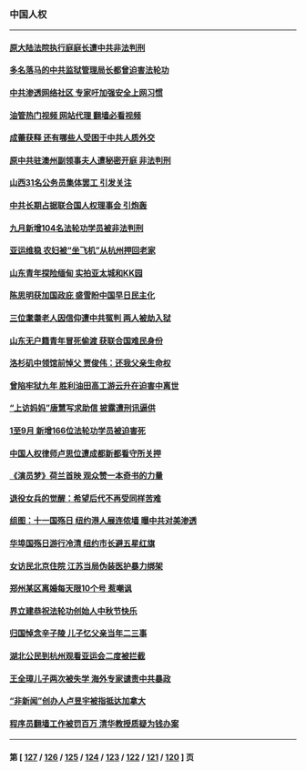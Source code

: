 ### 中国人权
---
#### [原大陆法院执行庭庭长遭中共非法判刑](../../pages/ncid278/n14094170.md?10130845) 
#### [多名落马的中共监狱管理局长都曾迫害法轮功](../../pages/ncid278/n14092148.md?10130845) 
#### [中共渗透网络社区 专家吁加强安全上网习惯](../../pages/ncid278/n14094078.md?10130845) 
#### [油管热门视频 网站代理 翻墙必看视频](http://138.2.39.72:81/youtube.html?epic-marker?10130845)
#### [成蕾获释 还有哪些人受困于中共人质外交](../../pages/ncid278/n14093238.md?10130845) 
#### [原中共驻澳州副领事夫人遭秘密开庭 非法判刑](../../pages/ncid278/n14093225.md?10130845) 
#### [山西31名公务员集体罢工 引发关注](../../pages/ncid278/n14092985.md?10130845) 
#### [中共长期占据联合国人权理事会 引炮轰](../../pages/ncid278/n14092719.md?10130845) 
#### [九月新增104名法轮功学员被非法判刑](../../pages/ncid278/n14092397.md?10130845) 
#### [亚运维稳 农妇被“坐飞机”从杭州押回老家](../../pages/ncid278/n14091767.md?10130845) 
#### [山东青年探险缅甸 实拍亚太城和KK园](../../pages/ncid278/n14090468.md?10130845) 
#### [陈思明获加国政庇 盛雪盼中国早日民主化](../../pages/ncid278/n14090875.md?10130845) 
#### [三位耄耋老人因信仰遭中共冤判 两人被劫入狱](../../pages/ncid278/n14089560.md?10130845) 
#### [山东无户籍青年冒死偷渡 获联合国难民身份](../../pages/ncid278/n14090467.md?10130845) 
#### [洛杉矶中领馆前悼父 贾俊伟：还我父亲生命权](../../pages/ncid278/n14089802.md?10130845) 
#### [曾陷牢狱九年 胜利油田高工游云升在迫害中离世](../../pages/ncid278/n14088624.md?10130845) 
#### [“上访妈妈”唐慧写求助信 披露遭刑讯逼供](../../pages/ncid278/n14088332.md?10130845) 
#### [1至9月 新增166位法轮功学员被迫害死](../../pages/ncid278/n14088146.md?10130845) 
#### [中国人权律师卢思位遭成都新都看守所关押](../../pages/ncid278/n14087927.md?10130845) 
#### [《演员梦》荷兰首映 观众赞一本奇书的力量](../../pages/ncid278/n14087560.md?10130845) 
#### [退役女兵的觉醒：希望后代不再受同样苦难](../../pages/ncid278/n14086918.md?10130845) 
#### [组图：十一国殇日 纽约港人展连侬墙 曝中共对美渗透](../../pages/ncid278/n14086289.md?10130845) 
#### [华埠国殇日游行冷清 纽约市长避五星红旗](../../pages/ncid278/n14086299.md?10130845) 
#### [女访民北京住院 江苏当局伪装医护暴力绑架](../../pages/ncid278/n14085993.md?10130845) 
#### [郑州某区离婚每天限10个号 惹嘲讽](../../pages/ncid278/n14085309.md?10130845) 
#### [界立建恭祝法轮功创始人中秋节快乐](../../pages/ncid278/n14085351.md?10130845) 
#### [归国悼念辛子陵 儿子忆父亲当年二三事](../../pages/ncid278/n14085053.md?10130845) 
#### [湖北公民到杭州观看亚运会二度被拦截](../../pages/ncid278/n14083316.md?10130845) 
#### [王全璋儿子两次被失学 海外专家谴责中共暴政](../../pages/ncid278/n14083173.md?10130845) 
#### [“非新闻”创办人卢昱宇被指抵达加拿大](../../pages/ncid278/n14082774.md?10130845) 
#### [程序员翻墙工作被罚百万 清华教授质疑为钱办案](../../pages/ncid278/n14082545.md?10130845) 

---
#### 第 [ [127](./127.md?10130845) / [126](./126.md?10130845) / [125](./125.md?10130845) / [124](./124.md?10130845) / [123](./123.md?10130845) / [122](./122.md?10130845) / [121](./121.md?10130845) / [120](./120.md?10130845) ] 页
